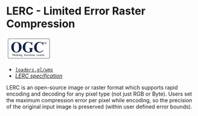 # LERC - Limited Error Raster Compression

![ogc-logo](../../../images/logos/ogc-logo-60.png)

- *[`loaders.gl/wms`](/docs/modules/wms)*
- *[LERC specification](http://esri.github.io/lerc/)*

LERC is an open-source image or raster format which supports rapid encoding and decoding for any pixel type (not just RGB or Byte). Users set the maximum compression error per pixel while encoding, so the precision of the original input image is preserved (within user defined error bounds).
